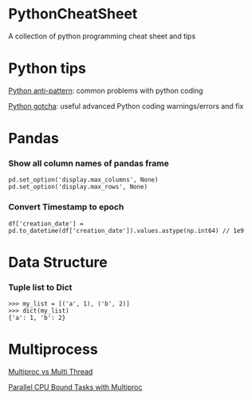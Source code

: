 # PythonCheatSheet
A collection of python programming cheat sheet and tips

# Python tips
[Python anti-pattern](https://docs.quantifiedcode.com/python-anti-patterns/correctness/index.html): common problems with python coding

[Python gotcha](https://docs.python-guide.org/writing/gotchas/): useful advanced Python coding warnings/errors and fix


# Pandas
### Show all column names of pandas frame
```
pd.set_option('display.max_columns', None)
pd.set_option('display.max_rows', None)
```
### Convert Timestamp to epoch
```
df['creation_date'] = pd.to_datetime(df['creation_date']).values.astype(np.int64) // 1e9
```

# Data Structure
### Tuple list to Dict
```
>>> my_list = [('a', 1), ('b', 2)]
>>> dict(my_list)
{'a': 1, 'b': 2}
```

# Multiprocess
[Multiproc vs Multi Thread](https://stackoverflow.com/questions/3044580/multiprocessing-vs-threading-python)

[Parallel CPU Bound Tasks with Multiproc](https://eli.thegreenplace.net/2012/01/16/python-parallelizing-cpu-bound-tasks-with-multiprocessing/)
